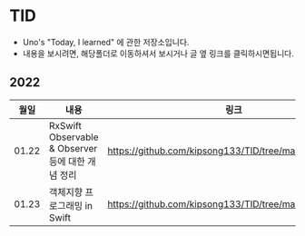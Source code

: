 # TID
- Uno's "Today, I learned" 에 관한 저장소입니다.
- 내용을 보시려면, 해당폴더로 이동하셔서 보시거나 글 옆 링크를 클릭하시면됩니다.


## 2022
|월일|내용|링크|
|--|--------|---|
|01.22|RxSwift Observable & Observer 등에 대한 개념 정리|https://github.com/kipsong133/TID/tree/main/2022/01/22|
|01.23|객체지향 프로그래밍 in Swift|https://github.com/kipsong133/TID/tree/main/2022/01/23| 
